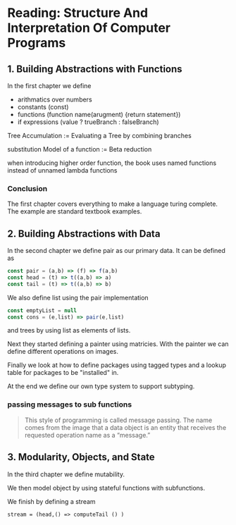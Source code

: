 # Reading: Structure And Interpretation Of Computer Programs

## 1. Building Abstractions with Functions

In the first chapter we define

* arithmatics over numbers
* constants (const)
* functions (function name(arugment) {return statement})
* if expressions (value ? trueBranch : falseBranch)

Tree Accumulation := Evaluating a Tree by combining branches

substitution Model of a function := Beta reduction

when introducing higher order function, the book uses named functions instead of unnamed lambda functions

### Conclusion

The first chapter covers everything to make a language turing complete. The example are standard textbook examples.

## 2. Building Abstractions with Data

In the second chapter we define pair as our primary data. It can be defined as

``` javascript
const pair = (a,b) => (f) => f(a,b)
const head = (t) => t((a,b) => a)
const tail = (t) => t((a,b) => b)
```

We also define list using the pair implementation

``` javascript
const emptyList = null
const cons = (e,list) => pair(e,list) 
```

and trees by using list as elements of lists.

Next they started defining a painter using matricies. With the painter we can define different operations on images.

Finally we look at how to define packages using tagged types and a lookup table for packages to be "installed" in.

At the end we define our own type system to support subtyping.

### passing messages to sub functions

> This style of programming is called message passing. The name comes from the image that a data object is an entity that receives the requested operation name as a “message.”

## 3. Modularity, Objects, and State

In the third chapter we define mutability.

We then model object by using stateful functions with subfunctions.


We finish by defining a stream

```
stream = (head,() => computeTail () )
```